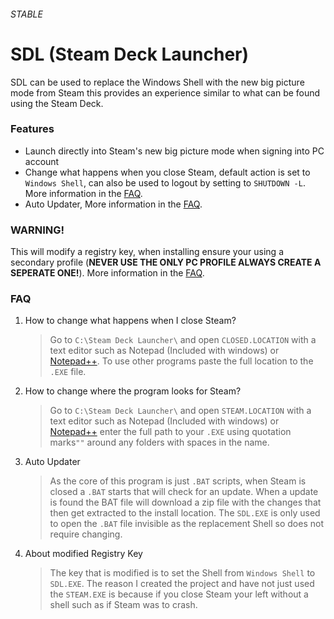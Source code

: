 ###### STABLE
# SDL (Steam Deck Launcher)
SDL can be used to replace the Windows Shell with the new big picture mode from Steam this provides an experience similar to what can be found using the Steam Deck.

### Features
- Launch directly into Steam's new big picture mode when signing into PC account
- Change what happens when you close Steam, default action is set to `Windows Shell`, can also be used to logout by setting to `SHUTDOWN -L`. More information in the [FAQ](#FAQ).
- Auto Updater, More information in the [FAQ](#FAQ).

### WARNING!
This will modify a registry key, when installing ensure your using a secondary profile (**NEVER USE THE ONLY PC PROFILE ALWAYS CREATE A SEPERATE ONE!**).
More information in the [FAQ](#FAQ).

### FAQ
1. How to change what happens when I close Steam?
   >Go to `C:\Steam Deck Launcher\` and open `CLOSED.LOCATION` with a text editor such as Notepad (Included with windows) or [Notepad++](https://notepad-plus-plus.org/). To use other programs paste the full location to the `.EXE` file.
2. How to change where the program looks for Steam?
   >Go to `C:\Steam Deck Launcher\` and open `STEAM.LOCATION` with a text editor such as Notepad (Included with windows) or [Notepad++](https://notepad-plus-plus.org/) enter the full path to your `.EXE` using quotation marks`""` around any folders with spaces in the name.
3. Auto Updater
   >As the core of this program is just `.BAT` scripts, when Steam is closed a `.BAT` starts that will check for an update. When a update is found the BAT file will download a zip file with the changes that then get extracted to the install location. The `SDL.EXE` is only used to open the `.BAT` file invisible as the replacement Shell so does not require changing.
5. About modified Registry Key
   >The key that is modified is to set the Shell from `Windows Shell` to `SDL.EXE`. The reason I created the project and have not just used the `STEAM.EXE` is because if you close Steam your left without a shell such as if Steam was to crash.
